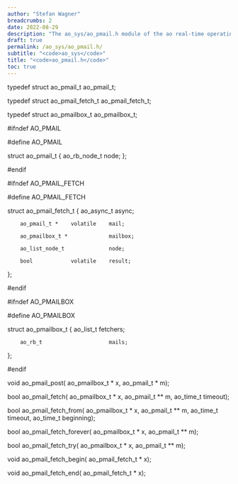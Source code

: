 ```yaml
---
author: "Stefan Wagner"
breadcrumbs: 2
date: 2022-08-29
description: "The ao_sys/ao_pmail.h module of the ao real-time operating system."
draft: true
permalink: /ao_sys/ao_pmail.h/ 
subtitle: "<code>ao_sys</code>"
title: "<code>ao_pmail.h</code>"
toc: true
---
```


typedef struct  ao_pmail_t          ao_pmail_t;

typedef struct  ao_pmail_fetch_t    ao_pmail_fetch_t;

typedef struct  ao_pmailbox_t       ao_pmailbox_t;

#ifndef AO_PMAIL

#define AO_PMAIL

struct  ao_pmail_t
{
        ao_rb_node_t                node;
};

#endif

#ifndef AO_PMAIL_FETCH

#define AO_PMAIL_FETCH

struct  ao_pmail_fetch_t
{
        ao_async_t                  async;

        ao_pmail_t *    volatile    mail;

        ao_pmailbox_t *             mailbox;

        ao_list_node_t              node;

        bool            volatile    result;
};

#endif

#ifndef AO_PMAILBOX

#define AO_PMAILBOX

struct  ao_pmailbox_t
{
        ao_list_t                   fetchers;

        ao_rb_t                     mails;
};

#endif

void    ao_pmail_post(              ao_pmailbox_t * x, ao_pmail_t * m);

bool    ao_pmail_fetch(             ao_pmailbox_t * x, ao_pmail_t ** m, ao_time_t timeout);

bool    ao_pmail_fetch_from(        ao_pmailbox_t * x, ao_pmail_t ** m, ao_time_t timeout, ao_time_t beginning);

bool    ao_pmail_fetch_forever(     ao_pmailbox_t * x, ao_pmail_t ** m);

bool    ao_pmail_fetch_try(         ao_pmailbox_t * x, ao_pmail_t ** m);

void    ao_pmail_fetch_begin(       ao_pmail_fetch_t * x);

void    ao_pmail_fetch_end(         ao_pmail_fetch_t * x);

